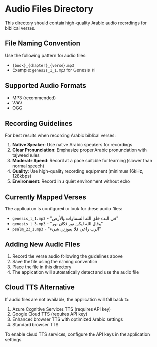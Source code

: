 # Audio Files Directory

This directory should contain high-quality Arabic audio recordings for biblical verses.

## File Naming Convention

Use the following pattern for audio files:
- `{book}_{chapter}_{verse}.mp3`
- Example: `genesis_1_1.mp3` for Genesis 1:1

## Supported Audio Formats
- MP3 (recommended)
- WAV
- OGG

## Recording Guidelines

For best results when recording Arabic biblical verses:

1. **Native Speaker**: Use native Arabic speakers for recordings
2. **Clear Pronunciation**: Emphasize proper Arabic pronunciation with tajweed rules
3. **Moderate Speed**: Record at a pace suitable for learning (slower than normal speech)
4. **Quality**: Use high-quality recording equipment (minimum 16kHz, 128kbps)
5. **Environment**: Record in a quiet environment without echo

## Currently Mapped Verses

The application is configured to look for these audio files:

- `genesis_1_1.mp3` - "في البدء خلق الله السماوات والأرض"
- `genesis_1_3.mp3` - "وقال الله ليكن نور فكان نور"
- `psalm_23_1.mp3` - "الرب راعي فلا يعوزني شيء"

## Adding New Audio Files

1. Record the verse audio following the guidelines above
2. Save the file using the naming convention
3. Place the file in this directory
4. The application will automatically detect and use the audio file

## Cloud TTS Alternative

If audio files are not available, the application will fall back to:
1. Azure Cognitive Services TTS (requires API key)
2. Google Cloud TTS (requires API key)
3. Enhanced browser TTS with optimized Arabic settings
4. Standard browser TTS

To enable cloud TTS services, configure the API keys in the application settings.